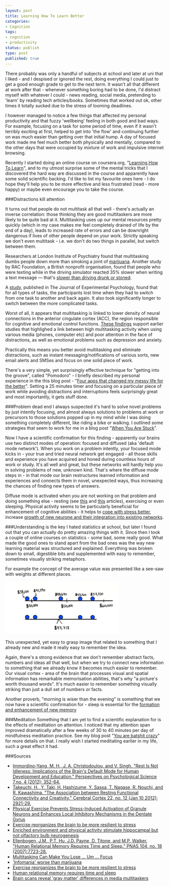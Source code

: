 ```yaml
---
layout: post
title: Learning How To Learn Better
categories:
- Cognition
tags:
- cognition
- productivity
status: publish
type: post
published: true
---
```

There probably was only a handful of subjects at school and later at uni that I liked - and I
despised or ignored the rest, doing everything I could just to get a good enough grade to get to the
next term. It wasn't all that different at work after that - whenever something boring had to be
done, I'd distract myself with whatever I could - news reading, social media, pretending to 'learn'
by reading tech articles/books. Sometimes that worked out ok, other times it totally sucked due to
the stress of looming deadlines.

I however managed to notice a few things that affected my personal productivity and that fuzzy
'wellbeing' feeling in both good and bad ways. For example, focusing on a task for some period of
time, even if it wasn't terribly exciting at first, helped to get into 'the flow' and continuing
further on was much easier than getting over that initial hump. A day of focused work made me feel
much better both physically and mentally, compared to the other days that were occupied by mixture
of work and impulsive internet browsing.

Recently I started doing an online course on coursera.org, "[Learning How To
Learn](https://www.coursera.org/course/learning)", and to my utmost surprise some of the mental
tricks that I discovered the hard way are discussed in the course and apparently have some solid
scientific backing. I'd like to list my favourite ones here - I do hope they'll help you to be more
effective and less frustrated (read - more happy) or maybe even encourage you to take the course.

###Distractions kill attention

It turns out that people do not multitask all that well - there's actually an inverse correlation:
those thinking they are good multitaskers are more likely to be quite bad at it. Multitasking uses
up our mental resources pretty quickly (which in my case makes me feel completely drained of life by
the end of a day), leads to increased rate of errors and can be downright dangerous if lives of
other people depend on your work. Strictly speaking we don't even multitask - i.e. we don't do two
things in parallel, but switch between them.

Researchers at London Institute of Psychiatry found that multitasking dumbs people down more than
smoking a joint of [marijuana][1]. Another study by RAC Foundation, a British nonprofit organisation,
found that people who were texting while in the driving simulator reacted 35% slower when writing a
text message — that's [slower than driving drunk or stoned][2].

A [study][3], published in The Journal of Experimental Psychology, found that for all types of
tasks, the participants lost time when they had to switch from one task to another and back again.
It also took significantly longer to switch between the more complicated tasks.

Worst of all, it appears that multitasking is linked to lower density of neural connections in the
anterior cingulate cortex (ACC), the region responsible for cognitive and emotional control functions.
[These findings](http://www.eurekalert.org/pub_releases/2014-09/uos-bsr092314.php)
support earlier studies that highlighed a link between high multitasking activity when using various
media (phones, computer etc) and poor attention in the face of distractions, as well as emotional
problems such as depression and anxiety.

Practically this means you better avoid multitasking and eliminate distractions, such as instant
messaging/notifications of various sorts, new email alerts and SMSes and focus on one solid piece of
work.

There's a very simple, yet surprisingly effective technique for "getting into the groove", called
"Pomodoro" - I briefly described my personal experience in the this blog post - "[Four apps that
changed my messy life for the better][4]". Setting a 25 minutes timer and focusing on a particular
piece of work while avoiding distractions and interruptions feels surprisingly great and most
importantly, it gets stuff done.

###Problem dead end
I always suspected it's hard to solve novel problems by just intently focusing, and almost always
solutions to problems at work or precursors to those solutions popped up in my mind while I was
doing something completely different, like riding a bike or walking. I outlined some strategies that
seem to work for me in a blog post "[When You Are Stuck](/when-you-are-stuck/)".

Now I have a scientific confirmation for this finding - apparently our brains use two distinct modes
of operation: focused and diffused (aka 'default mode network'). When you work on a problem
intently, your focused mode kicks in - your true and tried neural network get engaged - all those
skills and experience you have acquired and honed during countless hours of work or study. It's all
well and great, but these networks will hardly help you in solving problems of new, unknown kind.
That's where the diffuse mode steps in - in that mode our brain restructures learned information and
experiences and connects them in novel, unexpected ways, thus increasing the chances of finding new
types of answers.

Diffuse mode is activated when you are not working on that problem and doing something else -
resting (see [this](http://www-bcf.usc.edu/~immordin/papers/Immordino-YangetalRESTISNOTIDLENESSPPS2012.pdf)
and [this](http://www.ncbi.nlm.nih.gov/pubmed/22235031) articles), exercising or even sleeping. Physical activity seems
to be particularly beneficial for enhancement of cognitive abilities - it helps to
[cope with stress better](http://www.princeton.edu/main/news/archive/S37/28/70Q72/index.xml?section=topstories),
increase [growth of new neurone and their integration into existing networks](http://onlinelibrary.wiley.com/doi/10.1046/j.1460-9568.2003.02647.x/abstract;jsessionid=E4134A5195F3AD3E841B52CBD741F937.f01t03?deniedAccessCustomisedMessage=&userIsAuthenticated=false).

###Understanding is the key
I hated statistics at school, but later I found out that you can actually do pretty amazing things
with it. Since then I took a couple of online courses on statistics - some bad, some really good.
What made the good ones to stand apart from the bad ones was the way new learning material was
structured and explained. Everything was broken down to small, digestible bits and supplemented with
easy to remember, sometimes visually striking metaphors.

For example the concept of the average value was presented like a see-saw with weights at different
places.

![mean or average is really a see-saw](/img/lh2l/seesaw.png)

This unexpected, yet easy to grasp image that related to something that I already new and made it
really easy to remember the idea.

Again, there's a strong evidence that we don't remember abstract facts, numbers and ideas all that
well, but when we try to connect new information to something that we already know it becomes much
easier to remember. Our visual cortex - area of the brain that processes visual and spatial
information has remarkable memorisation abilities, that's why "a picture's worth thousand words".
It's much easier to remember something visually striking than just a dull set of numbers or facts.

Another proverb, "morning is wiser than the evening" is something that we now have a scientific
confirmation for - sleep is essential for the [formation and enhancement of new memory](http://www.pnas.org/content/104/18/7723.abstract)

###Meditation
Something that I am yet to find a scientific explanation for is the effects of meditation on
attention. I noticed that my attention span improved dramatically after a few weeks of 30 to 40
minutes per day of mindfulness meditation practice. See my blog post "[You are batshit crazy](/you-are-batshit-crazy/)" for more
details on that. I really wish I started meditating earlier in my life, such a great effect it had.

###Sources
- [Immordino-Yang, M. H., J. A. Christodoulou, and V. Singh. "Rest Is Not Idleness: Implications of the Brain's Default Mode for Human Development and Education." Perspectives on Psychological Science 7,no. 4 (2012): 352-64.](http://www-bcf.usc.edu/~immordin/papers/Immordino-YangetalRESTISNOTIDLENESSPPS2012.pdf)
- [Takeuchi, H., Y. Taki, H. Hashizume, Y. Sassa, T. Nagase, R. Nouchi, and R. Kawashima. "The Association between Resting Functional Connectivity and Creativity." Cerebral Cortex 22, no. 12 (Jan 10 2012): 2921-29.](http://www.ncbi.nlm.nih.gov/pubmed/22235031)
- [Physical Exercise Prevents Stress-Induced Activation of Granule Neurons and Enhances Local Inhibitory Mechanisms in the Dentate Gyrus](http://www.jneurosci.org/content/33/18/7770.abstract)
- [Exercise reorganizes the brain to be more resilient to stress](http://www.princeton.edu/main/news/archive/S37/28/70Q72/index.xml?section=topstories)
- [Enriched environment and physical activity stimulate hippocampal but not olfactory bulb neurogenesis](http://onlinelibrary.wiley.com/doi/10.1046/j.1460-9568.2003.02647.x/abstract;jsessionid=E4134A5195F3AD3E841B52CBD741F937.f01t03?deniedAccessCustomisedMessage=&userIsAuthenticated=false)
- [Ellenbogen, J.M., P.T. Hu, J.D. Payne, D. Titone, and M.P. Walker. "Human Relational Memory Requires Time and Sleep." PNAS 104, no. 18 (2007):7723-28.](http://www.pnas.org/content/104/18/7723.abstract)
- [Multitasking Can Make You Lose ... Um ... Focus](http://www.nytimes.com/2008/10/25/business/yourmoney/25shortcuts.html)
- ['Infomania' worse than marijuana](http://news.bbc.co.uk/2/hi/uk/4471607.stm)
- [Exercise reorganizes the brain to be more resilient to stress](http://www.princeton.edu/main/news/archive/S37/28/70Q72/index.xml?section=topstories)
- [Human relational memory requires time and sleep](http://www.pnas.org/content/104/18/7723.abstract)
- [Brain scans reveal 'gray matter' differences in media multitaskers](http://www.eurekalert.org/pub_releases/2014-09/uos-bsr092314.php)

[1]:http://news.bbc.co.uk/2/hi/uk/4471607.stm
[2]:http://www.nytimes.com/2008/10/25/business/yourmoney/25shortcuts.html?pagewanted=2
[3]:http://www.nytimes.com/2008/10/25/business/yourmoney/25shortcuts.html
[4]:/four-apps-that-changed-my-messy-life-for-the-better/
